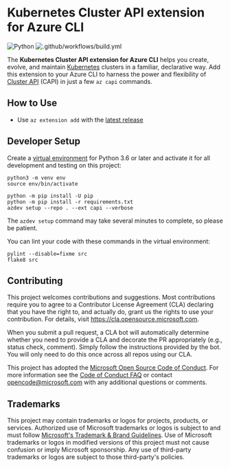 # Kubernetes Cluster API extension for Azure CLI

![Python](https://img.shields.io/pypi/pyversions/azure-cli.svg?maxAge=2592000)
![.github/workflows/build.yml](https://github.com/Azure/azure-capi-cli-extension/workflows/.github/workflows/build.yml/badge.svg)

The **Kubernetes Cluster API extension for Azure CLI** helps you create, evolve, and maintain
[Kubernetes](https://kubernetes.io/) clusters in a familiar, declarative way. Add this extension
to your Azure CLI to harness the power and flexibility of [Cluster API](https://cluster-api.sigs.k8s.io/)
(CAPI) in just a few `az capi` commands.

## How to Use

* Use `az extension add` with the [latest release](https://github.com/Azure/azure-capi-cli-extension/releases)

## Developer Setup

Create a [virtual environment](https://docs.python.org/3/tutorial/venv.html) for Python 3.6 or later
and activate it for all development and testing on this project:

```shell
python3 -m venv env
source env/bin/activate

python -m pip install -U pip
python -m pip install -r requirements.txt
azdev setup --repo . --ext capi --verbose
```

The `azdev setup` command may take several minutes to complete, so please be patient.

You can lint your code with these commands in the virtual environment:

```shell
pylint --disable=fixme src
flake8 src
```

## Contributing

This project welcomes contributions and suggestions.  Most contributions require you to agree to a
Contributor License Agreement (CLA) declaring that you have the right to, and actually do, grant us
the rights to use your contribution. For details, visit https://cla.opensource.microsoft.com.

When you submit a pull request, a CLA bot will automatically determine whether you need to provide
a CLA and decorate the PR appropriately (e.g., status check, comment). Simply follow the instructions
provided by the bot. You will only need to do this once across all repos using our CLA.

This project has adopted the [Microsoft Open Source Code of Conduct](https://opensource.microsoft.com/codeofconduct/).
For more information see the [Code of Conduct FAQ](https://opensource.microsoft.com/codeofconduct/faq/) or
contact [opencode@microsoft.com](mailto:opencode@microsoft.com) with any additional questions or comments.

## Trademarks

This project may contain trademarks or logos for projects, products, or services. Authorized use of Microsoft
trademarks or logos is subject to and must follow
[Microsoft's Trademark & Brand Guidelines](https://www.microsoft.com/en-us/legal/intellectualproperty/trademarks/usage/general).
Use of Microsoft trademarks or logos in modified versions of this project must not cause confusion or imply Microsoft sponsorship.
Any use of third-party trademarks or logos are subject to those third-party's policies.
